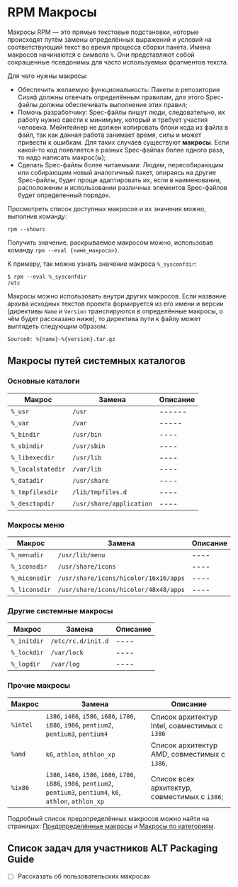 # RPM Макросы

Макросы RPM — это прямые текстовые подстановки, которые происходят путём замены определённых выражений и условий на соответствующий текст во время процесса сборки пакета. Имена макросов начинаются с символа `%`. Они представляют собой сокращенные псевдонимы для часто используемых фрагментов текста.

Для чего нужны макросы:

- Обеспечить желаемую функциональность:
  Пакеты в репозитории Сизиф должны отвечать определённым правилам, для этого Spec-файлы должны обеспечивать выполнение этих правил;
- Помочь разработчику:
  Spec-файлы пишут люди, следовательно, их работу нужно свести к минимуму, который и требует участия человека. Мейнтейнер не должен копировать блоки кода из файла в файл, так как данная работа занимает время, силы и может привести к ошибкам. Для таких случаев существуют **макросы**. Если какой-то код появляется в разных Spec-файлах более одного раза, то надо написать макрос(ы);
- Сделать Spec-файлы более читаемыми:
  Людям, пересобирающим или собирающим новый аналогичный пакет, опираясь на другие Spec-файлы, будет проще адаптировать их, если в наименовании, расположении и использовании различных элементов Spec-файлов будет определенный порядок.

Просмотреть список доступных макросов и их значения можно, выполнив команду:

```shell
rpm --showrc
```

Получить значение, раскрываемое макросом можно, использовав команду `rpm --eval {<имя_макроса>}`.

К примеру, так можно узнать значение макроса `%_sysconfdir`:

```shell
$ rpm --eval %_sysconfdir
/etc
```

Макросы можно использовать внутри других макросов. Если название архива исходных текстов проекта формируется из его имени и версии (директивы `Name` и `Version` транслируются в определённые макросы, о чём будет рассказано ниже), то директива пути к файлу может выглядеть следующим образом:

```
Source0: %{name}-%{version}.tar.gz
```

## Макросы путей системных каталогов

### Основные каталоги

| Макрос            | Замена                   | Описание |
| ----------------- | ------------------------ | -------- |
| `%_usr`           | `/usr`                   | ------   |
| `%_var`           | `/var`                   | -----    |
| `%_bindir`        | `/usr/bin`               | ----     |
| `%_sbindir`       | `/usr/sbin`              | ----     |
| `%_libexecdir`    | `/usr/lib`               | ----     |
| `%_localstatedir` | `/var/lib`               | ----     |
| `%_datadir`       | `/usr/share`             | ----     |
| `%_tmpfilesdir`   | `/lib/tmpfiles.d`        | ----     |
| `%_desctopdir`    | `/usr/share/application` | ----     |

### Макросы меню

| Макрос        | Замена                                | Описание |
| ------------- | ------------------------------------- | -------- |
| `%_menudir`   | `/usr/lib/menu`                       | ----     |
| `%_iconsdir`  | `/usr/share/icons`                    | ----     |
| `%_miconsdir` | `/usr/share/icons/hicolor/16x16/apps` | ----     |
| `%_liconsdir` | `/usr/share/icons/hicolor/48x48/apps` | ----     |

### Другие системные макросы

| Макрос      | Замена             | Описание |
| ----------- | ------------------ | -------- |
| `%_initdir` | `/etc/rc.d/init.d` | ----     |
| `%_lockdir` | `/var/lock`        | ----     |
| `%_logdir`  | `/var/log`         | ----     |

### Прочие макросы

| Макрос   | Замена                                                                                                                  | Описание                                      |
| -------- | ----------------------------------------------------------------------------------------------------------------------- | --------------------------------------------- |
| `%intel` | `i386`, `i486`, `i586`, `i686`, `i786`, `i886`, `i986`, `pentium2`, `pentium3`, `pentium4`                              | Cписок архитектур Intel, совместимых с `i386` |
| `%amd`   | `k6`, `athlon`, `athlon_xp`                                                                                             | Cписок архитектур AMD, совместимых с `i386`,  |
| `%ix86`  | `i386`, `i486`, `i586`, `i686`, `i786`, `i886`, `i986`, `pentium2`, `pentium3`, `pentium4`, `k6`, `athlon`, `athlon_xp` | Cписок всех архитектур, совместимых с `i386`; |

Подробный список предопределённых макросов можно найти на страницах: [Предопределённые макросы](https://www.altlinux.org/Spec/Предопределенные_макросы) и [Макросы по категориям](https://www.altlinux.org/Особенности_написания_спек_файлов_в_ALT_Linux).

## Cписок задач для участников ALT Packaging Guide

- [ ] Рассказать об пользовательских макросах

